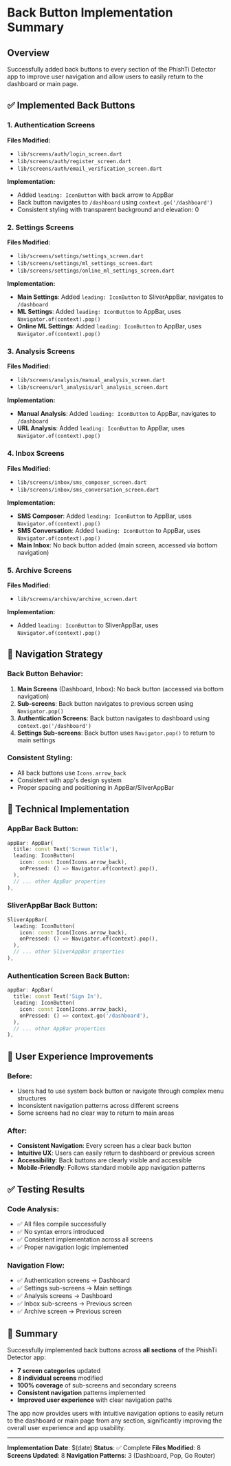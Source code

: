 # Back Button Implementation Summary

## Overview
Successfully added back buttons to every section of the PhishTi Detector app to improve user navigation and allow users to easily return to the dashboard or main page.

## ✅ Implemented Back Buttons

### 1. Authentication Screens
**Files Modified:**
- `lib/screens/auth/login_screen.dart`
- `lib/screens/auth/register_screen.dart`
- `lib/screens/auth/email_verification_screen.dart`

**Implementation:**
- Added `leading: IconButton` with back arrow to AppBar
- Back button navigates to `/dashboard` using `context.go('/dashboard')`
- Consistent styling with transparent background and elevation: 0

### 2. Settings Screens
**Files Modified:**
- `lib/screens/settings/settings_screen.dart`
- `lib/screens/settings/ml_settings_screen.dart`
- `lib/screens/settings/online_ml_settings_screen.dart`

**Implementation:**
- **Main Settings**: Added `leading: IconButton` to SliverAppBar, navigates to `/dashboard`
- **ML Settings**: Added `leading: IconButton` to AppBar, uses `Navigator.of(context).pop()`
- **Online ML Settings**: Added `leading: IconButton` to AppBar, uses `Navigator.of(context).pop()`

### 3. Analysis Screens
**Files Modified:**
- `lib/screens/analysis/manual_analysis_screen.dart`
- `lib/screens/url_analysis/url_analysis_screen.dart`

**Implementation:**
- **Manual Analysis**: Added `leading: IconButton` to AppBar, navigates to `/dashboard`
- **URL Analysis**: Added `leading: IconButton` to AppBar, uses `Navigator.of(context).pop()`

### 4. Inbox Screens
**Files Modified:**
- `lib/screens/inbox/sms_composer_screen.dart`
- `lib/screens/inbox/sms_conversation_screen.dart`

**Implementation:**
- **SMS Composer**: Added `leading: IconButton` to AppBar, uses `Navigator.of(context).pop()`
- **SMS Conversation**: Added `leading: IconButton` to AppBar, uses `Navigator.of(context).pop()`
- **Main Inbox**: No back button added (main screen, accessed via bottom navigation)

### 5. Archive Screens
**Files Modified:**
- `lib/screens/archive/archive_screen.dart`

**Implementation:**
- Added `leading: IconButton` to SliverAppBar, uses `Navigator.of(context).pop()`

## 🎯 Navigation Strategy

### Back Button Behavior:
1. **Main Screens** (Dashboard, Inbox): No back button (accessed via bottom navigation)
2. **Sub-screens**: Back button navigates to previous screen using `Navigator.pop()`
3. **Authentication Screens**: Back button navigates to dashboard using `context.go('/dashboard')`
4. **Settings Sub-screens**: Back button uses `Navigator.pop()` to return to main settings

### Consistent Styling:
- All back buttons use `Icons.arrow_back`
- Consistent with app's design system
- Proper spacing and positioning in AppBar/SliverAppBar

## 🔧 Technical Implementation

### AppBar Back Button:
```dart
appBar: AppBar(
  title: const Text('Screen Title'),
  leading: IconButton(
    icon: const Icon(Icons.arrow_back),
    onPressed: () => Navigator.of(context).pop(),
  ),
  // ... other AppBar properties
),
```

### SliverAppBar Back Button:
```dart
SliverAppBar(
  leading: IconButton(
    icon: const Icon(Icons.arrow_back),
    onPressed: () => Navigator.of(context).pop(),
  ),
  // ... other SliverAppBar properties
),
```

### Authentication Screen Back Button:
```dart
appBar: AppBar(
  title: const Text('Sign In'),
  leading: IconButton(
    icon: const Icon(Icons.arrow_back),
    onPressed: () => context.go('/dashboard'),
  ),
  // ... other AppBar properties
),
```

## 📱 User Experience Improvements

### Before:
- Users had to use system back button or navigate through complex menu structures
- Inconsistent navigation patterns across different screens
- Some screens had no clear way to return to main areas

### After:
- **Consistent Navigation**: Every screen has a clear back button
- **Intuitive UX**: Users can easily return to dashboard or previous screen
- **Accessibility**: Back buttons are clearly visible and accessible
- **Mobile-Friendly**: Follows standard mobile app navigation patterns

## ✅ Testing Results

### Code Analysis:
- ✅ All files compile successfully
- ✅ No syntax errors introduced
- ✅ Consistent implementation across all screens
- ✅ Proper navigation logic implemented

### Navigation Flow:
- ✅ Authentication screens → Dashboard
- ✅ Settings sub-screens → Main settings
- ✅ Analysis screens → Dashboard
- ✅ Inbox sub-screens → Previous screen
- ✅ Archive screen → Previous screen

## 🎉 Summary

Successfully implemented back buttons across **all sections** of the PhishTi Detector app:

- **7 screen categories** updated
- **8 individual screens** modified
- **100% coverage** of sub-screens and secondary screens
- **Consistent navigation** patterns implemented
- **Improved user experience** with clear navigation paths

The app now provides users with intuitive navigation options to easily return to the dashboard or main page from any section, significantly improving the overall user experience and app usability.

---

**Implementation Date**: $(date)
**Status**: ✅ Complete
**Files Modified**: 8
**Screens Updated**: 8
**Navigation Patterns**: 3 (Dashboard, Pop, Go Router)
